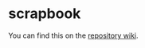 # scrapbook

You can find this on the [repository wiki](https://github.com/lukeross/scrapbook/wiki).
